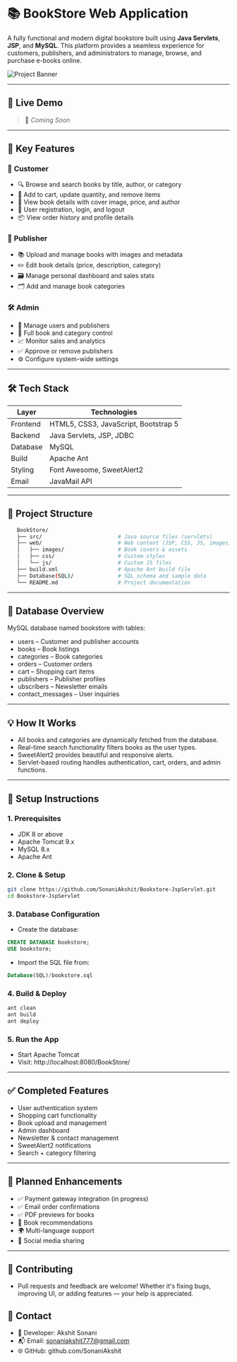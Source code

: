 # 📚 BookStore Web Application

A fully functional and modern digital bookstore built using **Java Servlets**, **JSP**, and **MySQL**. This platform provides a seamless experience for customers, publishers, and administrators to manage, browse, and purchase e-books online.

![Project Banner](web/images/banner.png)

---

## 🚀 Live Demo

> 🔗 *Coming Soon*

---

## 🌟 Key Features

### 👤 **Customer**
- 🔍 Browse and search books by title, author, or category
- 🛒 Add to cart, update quantity, and remove items
- 📄 View book details with cover image, price, and author
- 🔐 User registration, login, and logout
- 📦 View order history and profile details

### 📝 **Publisher**
- 📚 Upload and manage books with images and metadata
- ✏️ Edit book details (price, description, category)
- 🗃️ Manage personal dashboard and sales stats
- 🗂️ Add and manage book categories

### 🛠️ **Admin**
- 👥 Manage users and publishers
- 📘 Full book and category control
- 📈 Monitor sales and analytics
- ✅ Approve or remove publishers
- ⚙️ Configure system-wide settings

---

## 🛠️ Tech Stack

| Layer     | Technologies                          |
|-----------|----------------------------------------|
| Frontend  | HTML5, CSS3, JavaScript, Bootstrap 5   |
| Backend   | Java Servlets, JSP, JDBC               |
| Database  | MySQL                                  |
| Build     | Apache Ant                             |
| Styling   | Font Awesome, SweetAlert2              |
| Email     | JavaMail API                           |

---

## 📁 Project Structure

```bash
   BookStore/
   ├── src/                        # Java source files (servlets)
   ├── web/                        # Web content (JSP, CSS, JS, images)
   │   ├── images/                 # Book covers & assets
   │   ├── css/                    # Custom styles
   │   └── js/                     # Custom JS files
   ├── build.xml                   # Apache Ant build file
   ├── Database(SQL)/              # SQL schema and sample data
   └── README.md                   # Project documentation
```
---
## 💾 Database Overview
MySQL database named bookstore with tables:
- users – Customer and publisher accounts
- books – Book listings
- categories – Book categories
- orders – Customer orders
- cart – Shopping cart items
- publishers – Publisher profiles
- ubscribers – Newsletter emails
- contact_messages – User inquiries
---
## 💡 How It Works
- All books and categories are dynamically fetched from the database.
- Real-time search functionality filters books as the user types.
- SweetAlert2 provides beautiful and responsive alerts.
- Servlet-based routing handles authentication, cart, orders, and admin functions.
---
## 🧪 Setup Instructions
### 1. Prerequisites
- JDK 8 or above
- Apache Tomcat 9.x
- MySQL 8.x
- Apache Ant
### 2. Clone & Setup
```bash
git clone https://github.com/SonaniAkshit/Bookstore-JspServlet.git
cd Bookstore-JspServlet
```
### 3. Database Configuration
- Create the database:
```SQL
CREATE DATABASE bookstore;
USE bookstore;
```
- Import the SQL file from:
```SQL
Database(SQL)/bookstore.sql
```
### 4. Build & Deploy
``` java
ant clean
ant build
ant deploy
```
### 5. Run the App
- Start Apache Tomcat
- Visit: http://localhost:8080/BookStore/
---
## ✅ Completed Features
- User authentication system
- Shopping cart functionality
- Book upload and management
- Admin dashboard
- Newsletter & contact management
- SweetAlert2 notifications
- Search + category filtering
---
## 🎯 Planned Enhancements
- ✅ Payment gateway integration (in progress)
- ✅ Email order confirmations
- ✅ PDF previews for books
- 🧠 Book recommendations
- 🌍 Multi-language support
- 🤝 Social media sharing
---

## 🙌 Contributing
- Pull requests and feedback are welcome! Whether it's fixing bugs, improving UI, or adding features — your help is appreciated.

## 📧 Contact
- 👤 Developer: Akshit Sonani
- 📬 Email: sonaniakshit777@gmail.com
- 🌐 GitHub: github.com/SonaniAkshit
